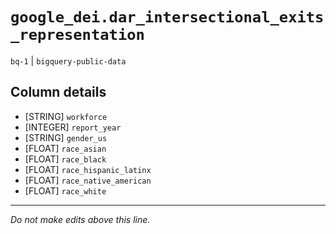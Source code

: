 # `google_dei.dar_intersectional_exits_representation`
`bq-1` | `bigquery-public-data`

## Column details
* [STRING]    `workforce`
* [INTEGER]   `report_year`
* [STRING]    `gender_us`
* [FLOAT]     `race_asian`
* [FLOAT]     `race_black`
* [FLOAT]     `race_hispanic_latinx`
* [FLOAT]     `race_native_american`
* [FLOAT]     `race_white`

-------------------------------------------------------------------------------
*Do not make edits above this line.*
